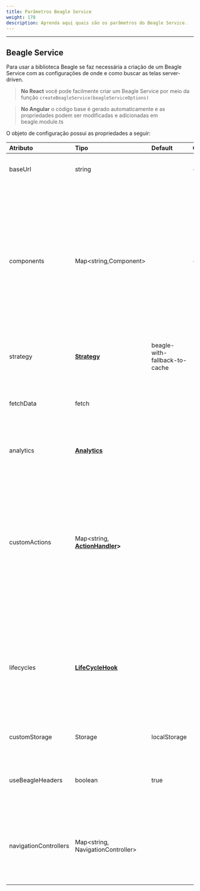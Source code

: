 ```yaml
---
title: Parâmetros Beagle Service
weight: 178
description: Aprenda aqui quais são os parâmetros do Beagle Service.
---
```


---

## Beagle Service

Para usar a biblioteca Beagle se faz necessária a criação de um Beagle Service com as configurações de onde e como buscar as telas server-driven.

> **No React** você pode facilmente criar um Beagle Service por meio da função `createBeagleService(beagleServiceOptions)`

> **No Angular** o código base é gerado automaticamente e as propriedades podem ser modificadas e adicionadas em beagle.module.ts

O objeto de configuração possui as propriedades a seguir:

| Atributo              | Tipo                                                                                                            | Default                       | Obrigatório | Descrição                                                                                                                                                                                                                                                                                                                                     |
| :-------------------- | :-------------------------------------------------------------------------------------------------------------- | :---------------------------- | :---------- | :-------------------------------------------------------------------------------------------------------------------------------------------------------------------------------------------------------------------------------------------------------------------------------------------------------------------------------------------- |
| baseUrl               | string                                                                                                          |                               | ✓           | URL para o servidor com as telas \(JSON\) no formato Beagle                                                                                                                                                                                                                                                                                   |
| components            | Map&lt;string,Component&gt;                                                                                     |                               | ✓           | Um mapa de componentes que serão renderizados através da biblioteca Beagle. Os valores são pares chave e valor onde a chave é o identificador Beagle e sempre começará por `beagle:` ou `custom:`. Já o valor será o componente ligado ao identificador                                                                                       |
| strategy              | [**Strategy**](/pt/resources/customization/beagle-for-web/cache-strategy)                                  | beagle-with-fallback-to-cache |             | Estratégia de cache aplicada nas requisições de telas ao servidor                                                                                                                                                                                                                                                                             |
| fetchData             | fetch                                                                                                           |                               |             | Permite adicionar uma função customizada para fazer requisições HTTP.                                                                                                                                                                                                                                                                         |
| analytics             | [**Analytics**](/pt/api/analytics)                                                                         |                               |             | Permite o uso de handlers para a captura e tagueamento de alguns eventos.                                                                                                                                                                                                                                                                     |
| customActions         | Map&lt;string, [**ActionHandler**](/pt/resources/customization/beagle-for-web/customized-actions/)**&gt;** |                               |             | Um mapa de ações customizadas que podem ser interpretadas pela biblioteca Beagle. É um mapa chave e valor onde a chave será sempre um identificador começado por `beagle:` ou `custom:` e o valor será o [**ActionHandler** ](/pt/resources/customization/beagle-for-web/customized-actions#criando-um-actionhandler)ligado aquela ação. |
| lifecycles            | [**LifeCycleHook**](/pt/resources/customization/beagle-for-web/advanced-topics/rendering)                  |                               |             | Um mapa global para adicionar comportamentos aos ciclos de vida dos componentes. Cada ciclo ocorre no processo de renderização das telas, antes dos componentes se tornarem HTML                                                                                                                                                              |
| customStorage         | Storage                                                                                                         | localStorage                  |             | Substitui o localStorage padrão dos browsers                                                                                                                                                                                                                                                                                                  |
| useBeagleHeaders      | boolean                                                                                                         | true                          |             | Usar ou não [**headers específicos do Beagle**](/pt/resources/customization/beagle-for-web/standard-headers) ao fazer as requisições de telas para o servidor                                                                                                                                                                            |
| navigationControllers | Map&lt;string, NavigationController&gt;                                                                         |                               |             | Permite adicionar opções de controle de reposta visual, como mostrar ou não itens de carregamento e componentes de erro                                                                                                                                                                                                                       |
